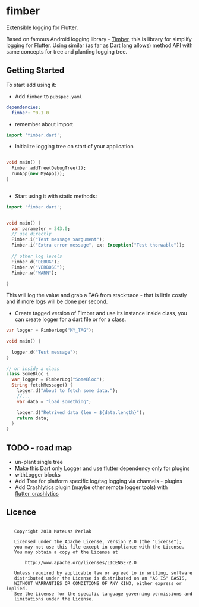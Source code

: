 # fimber 

Extensible logging for Flutter.

Based on famous Android logging library - [Timber](https://github.com/JakeWharton/timber), this is library for simplify logging for Flutter.
Using similar (as far as Dart lang allows) method API with same concepts for tree and planting logging tree.

## Getting Started

To start add using it:
- Add `fimber` to `pubspec.yaml` 
```yaml
dependencies:
  fimber: ^0.1.0
  ```
- remember about import
```dart
import 'fimber.dart';

```

- Initialize logging tree on start of your application
```dart

void main() {
  Fimber.addTree(DebugTree());
  runApp(new MyApp());
}
 
```
- Start using it with static methods:

```dart
import 'fimber.dart';


void main() {
  var parameter = 343.0;
  // use directly
  Fimber.i("Test message $argument");
  Fimber.i("Extra error message", ex: Exception("Test thorwable"));
  
  // other log levels
  Fimber.d("DEBUG");
  Fimber.v("VERBOSE");
  Fimber.w("WARN");
  
}

```

This will log the value and grab a TAG from stacktrace - that is little costly and if more logs will be done per second.

- Create tagged version of Fimber and use its instance inside class, you can create logger for a dart file or for a class.

```dart
var logger = FimberLog("MY_TAG");

void main() {
  
  logger.d("Test message");
}

// or inside a class
class SomeBloc {
  var logger = FimberLog("SomeBloc");
  String fetchMessage() {
    logger.d("About to fetch some data.");
    //...
    var data = "load something";

    logger.d("Retrived data (len = ${data.length}");
    return data;
  }
}
```


## TODO - road map

- un-plant single tree
- Make this Dart only Logger and use flutter dependency only for plugins
- withLogger blocks
- Add Tree for platform specific log/tag logging via channels - plugins
- Add Crashlytics plugin (maybe other remote logger tools) with [flutter_crashlytics](https://pub.dartlang.org/packages/flutter_crashlytics)


## Licence

```

   Copyright 2018 Mateusz Perlak

   Licensed under the Apache License, Version 2.0 (the "License");
   you may not use this file except in compliance with the License.
   You may obtain a copy of the License at

       http://www.apache.org/licenses/LICENSE-2.0

   Unless required by applicable law or agreed to in writing, software
   distributed under the License is distributed on an "AS IS" BASIS,
   WITHOUT WARRANTIES OR CONDITIONS OF ANY KIND, either express or implied.
   See the License for the specific language governing permissions and
   limitations under the License.
```